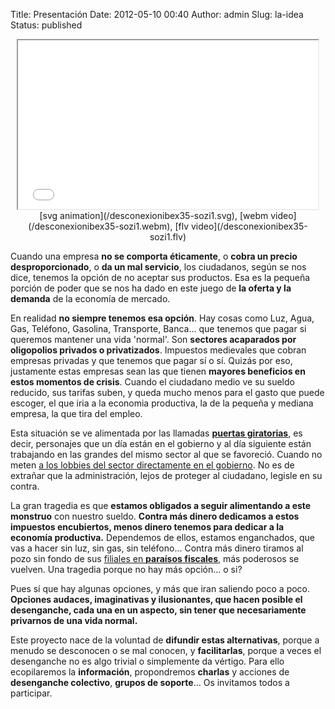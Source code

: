 Title: Presentación
Date: 2012-05-10 00:40
Author: admin
Slug: la-idea
Status: published

<p>
<center>
<iframe width="480px" height="270px" src="/desconexionibex35-sozi1.svg">
</iframe>
[svg animation](/desconexionibex35-sozi1.svg), [webm video](/desconexionibex35-sozi1.webm), [flv video](/desconexionibex35-sozi1.flv)
</center>
</p>

Cuando una empresa **no se comporta éticamente**,
o **cobra un precio desproporcionado**,
o **da un mal servicio**,
los ciudadanos, según se nos dice,
tenemos la opción de no aceptar sus productos.
Esa es la pequeña porción de poder que se nos ha dado en este juego de **la oferta y la demanda** de la economía de mercado.

En realidad **no siempre tenemos esa opción**.
Hay cosas como Luz, Agua, Gas, Teléfono, Gasolina, Transporte, Banca...
que tenemos que pagar si queremos mantener una vida 'normal'.
Son **sectores acaparados por oligopolios privados o privatizados**.
Impuestos medievales que cobran empresas privadas y que tenemos que pagar sí o sí.
Quizás por eso, justamente estas empresas sean las que tienen **mayores beneficios en estos momentos de crisis**.
Cuando el ciudadano medio ve su sueldo reducido, sus tarifas suben,
y queda mucho menos para el gasto que puede escoger,
el que iria a la economia productiva, la de la pequeña y mediana empresa, la que tira del empleo.

Esta situación se ve alimentada por las llamadas [**puertas giratorias**](http://www.escolar.net/MT/archives/2011/06/espana-y-los-expoliticos.html),
es decir, personajes que un día están en el gobierno y al día siguiente están trabajando en las grandes del mismo sector al que se favoreció.
Cuando no meten [a los lobbies del sector directamente en el gobierno](http://www.losgenoveses.net/Personajes%20Populares/gobiernosa.html).
No es de extrañar que la administración, lejos de proteger al ciudadano, legisle en su contra.

La gran tragedia es que **estamos obligados a seguir alimentando a este monstruo** con nuestro sueldo. **Contra más dinero dedicamos a estos impuestos encubiertos, menos dinero tenemos para dedicar a la economía productiva.** Dependemos de ellos, estamos enganchados, que vas a hacer sin luz, sin gas, sin teléfono... Contra más dinero tiramos al pozo sin fondo de sus [filiales en **paraísos fiscales**](http://www.expansion.com/2011/02/11/empresas/banca/1297382369.html), más poderosos se vuelven. Una tragedia porque no hay más opción... o si?

Pues sí que hay algunas opciones, y más que iran saliendo poco a poco. **Opciones audaces, imaginativas y ilusionantes, que hacen posible el desenganche, cada una en un aspecto, sin tener que necesariamente privarnos de una vida normal.**

Este proyecto nace de la voluntad de **difundir estas alternativas**,
porque a menudo se desconocen o se mal conocen,
y **facilitarlas**, porque a veces el desenganche no es algo trivial o simplemente da vértigo.
Para ello
ecopilaremos la **información**,
propondremos **charlas** y
acciones de **desenganche colectivo**,
**grupos de soporte**...
Os invitamos todos a participar.



